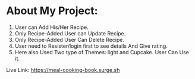 # About My Project:
1. User can Add His/Her Recipe.
2. Only Recipe-Added User can Update Recipe.
3. Only Recipe-Added User Can Delete Recipe.
4. User need to Resister/login first to see details And Give rating.
5. Here also Used Two type of Themes: light and Cupcake. User Can Use it.


Live Link: https://meal-cooking-book.surge.sh


